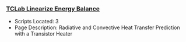 ### [TCLab Linearize Energy Balance](https://www.apmonitor.com/pdc/index.php/Main/TCLabLinearize)
- Scripts Located: 3
- Page Description: Radiative and Convective Heat Transfer Prediction with a Transistor Heater
